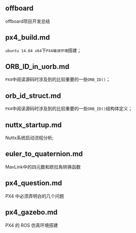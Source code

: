 ## offboard 
  offboard项目开发总结

## px4_build.md
 `ubuntu 14.04 x64`下`PX4编译环境`搭建；

## ORB_ID_in_uorb.md
 `PX4`中阅读源码时涉及到的比较重要的一些`ORB_ID()`；

## orb_id_struct.md
`PX4`中阅读源码时涉及到的比较重要的一些`ORB_ID()`结构体定义； 

## nuttx_startup.md
 Nuttx系统启动流程分析;

## euler_to_quaternion.md
 MavLink中的四元数和欧拉角转换函数

## px4_question.md
  PX4 中必须弄明白的几个问题

## px4_gazebo.md
PX4 的 ROS 仿真环境搭建



